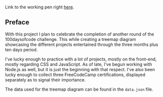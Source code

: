 Link to the working pen right [here](https://codepen.io/borntofrappe/full/QVzzaK/).

## Preface

With this project I plan to celebrate the completion of another round of the 100daysofcode challenge. This while creating a treemap diagram showcasing the different projects entertained through the three months plus ten days period.

I've lucky enough to practice with a lot of projects, mostly on the front-end, mostly regarding CSS and JavaScript. As of late, I've begun working with Node.js as well, but it is just the beginning with that respect. I've also been lucky enough to collect three FreeCodeCamp certifications, displayed separately as to signal their importance.

The data used for the treemap diagram can be found in the `data.json` file.